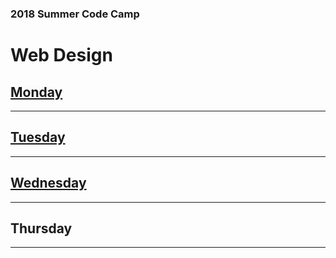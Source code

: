 ### 2018 Summer Code Camp
# Web Design

## [Monday](pages/monday.md)

***

## [Tuesday](pages/tuesday.md)

***

## [Wednesday](pages/wednesday.md)

***

## Thursday

***
